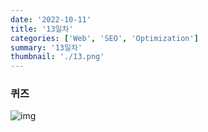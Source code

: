 ```yaml
---
date: '2022-10-11'
title: '13일차'
categories: ['Web', 'SEO', 'Optimization']
summary: '13일차'
thumbnail: './13.png'
---
```

### 퀴즈
![img](./13.png)